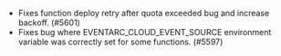 - Fixes function deploy retry after quota exceeded bug and increase backoff. (#5601)
- Fixes bug where EVENTARC_CLOUD_EVENT_SOURCE environment variable was correctly set for some functions. (#5597)
